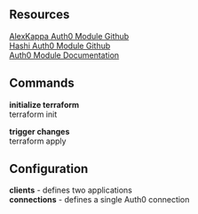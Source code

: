 ## Resources  
[AlexKappa Auth0 Module Github](https://github.com/alexkappa/terraform-provider-auth0)  
[Hashi Auth0 Module Github](https://github.com/hashicorp/terraform-provider-auth0)   
[Auth0 Module Documentation](https://registry.terraform.io/providers/alexkappa/auth0/latest/docs)  



## Commands  
**initialize terraform**  
terraform init  

**trigger changes**  
terraform apply  

## Configuration
**clients** - defines two applications  
**connections** - defines a single Auth0 connection